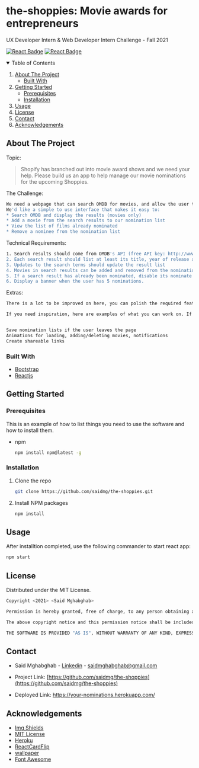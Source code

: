 # the-shoppies: Movie awards for entrepreneurs
UX Developer Intern &amp; Web Developer Intern Challenge - Fall 2021



<!-- PROJECT SHIELDS -->
[![React Badge](https://img.shields.io/badge/-React-61DBFB?style=for-the-badge&labelColor=black&logo=react&logoColor=61DBFB)](#) [![React Badge](https://img.shields.io/badge/-Bootstrap-5555ff?style=for-the-badge&labelColor=black&logo=bootstrap&logoColor=5555ff)](#) 


<!-- TABLE OF CONTENTS -->
<details open="open">
  <summary>Table of Contents</summary>
  <ol>
    <li>
      <a href="#about-the-project">About The Project</a>
      <ul>
        <li><a href="#built-with">Built With</a></li>
      </ul>
    </li>
    <li>
      <a href="#getting-started">Getting Started</a>
      <ul>
        <li><a href="#prerequisites">Prerequisites</a></li>
        <li><a href="#installation">Installation</a></li>
      </ul>
    </li>
    <li><a href="#usage">Usage</a></li>
    <li><a href="#license">License</a></li>
    <li><a href="#contact">Contact</a></li>
    <li><a href="#acknowledgements">Acknowledgements</a></li>
  </ol>
</details>



<!-- ABOUT THE PROJECT -->
## About The Project
Topic:

>Shopify has branched out into movie award shows and we need your help. Please build us an app to help manage our movie nominations for the upcoming Shoppies.

<!-- [![Product Name Screen Shot][product-screenshot]](https://example.com) -->
<!-- <p align="center"><sup><i>Sign up page</i></sup></p> -->

The Challenge:
```sh
We need a webpage that can search OMDB for movies, and allow the user to save their favourite films they feel should be up for nomination. When they've selected 5 nominees they should be notified they're finished.
We'd like a simple to use interface that makes it easy to:
* Search OMDB and display the results (movies only)
* Add a movie from the search results to our nomination list
* View the list of films already nominated
* Remove a nominee from the nomination list
```
Technical Requirements:
```sh
1. Search results should come from OMDB's API (free API key: http://www.omdbapi.com/apikey.aspx).
2. Each search result should list at least its title, year of release and a button to nominate that film.
3. Updates to the search terms should update the result list
4. Movies in search results can be added and removed from the nomination list.
5. If a search result has already been nominated, disable its nominate button.
6. Display a banner when the user has 5 nominations.
```
Extras:
```sh
There is a lot to be improved on here, you can polish the required features by crafting a nicer design, or improve the app by adding new features! Choose something that you feel best showcases your passion and skills.

If you need inspiration, here are examples of what you can work on. If you work on these ideas, we recommend choosing only one or two.


Save nomination lists if the user leaves the page
Animations for loading, adding/deleting movies, notifications
Create shareable links

```

### Built With


* [Bootstrap](https://getbootstrap.com)
* [Reactjs](https://reactjs.org/)



<!-- GETTING STARTED -->
## Getting Started

### Prerequisites

This is an example of how to list things you need to use the software and how to install them.
* npm
  ```sh
  npm install npm@latest -g
  ```

### Installation

1. Clone the repo
   ```sh
   git clone https://github.com/saidmg/the-shoppies.git
   ```
2. Install NPM packages
   ```sh
   npm install
   ```



<!-- USAGE EXAMPLES -->
## Usage

After installtion completed, use the following commander to start react app:
```sh
npm start
```



<!-- LICENSE -->
## License

Distributed under the MIT License. 
```sh
Copyright <2021> <Said Mghabghab>

Permission is hereby granted, free of charge, to any person obtaining a copy of this software and associated documentation files (the "Software"), to deal in the Software without restriction, including without limitation the rights to use, copy, modify, merge, publish, distribute, sublicense, and/or sell copies of the Software, and to permit persons to whom the Software is furnished to do so, subject to the following conditions:

The above copyright notice and this permission notice shall be included in all copies or substantial portions of the Software.

THE SOFTWARE IS PROVIDED "AS IS", WITHOUT WARRANTY OF ANY KIND, EXPRESS OR IMPLIED, INCLUDING BUT NOT LIMITED TO THE WARRANTIES OF MERCHANTABILITY, FITNESS FOR A PARTICULAR PURPOSE AND NONINFRINGEMENT. IN NO EVENT SHALL THE AUTHORS OR COPYRIGHT HOLDERS BE LIABLE FOR ANY CLAIM, DAMAGES OR OTHER LIABILITY, WHETHER IN AN ACTION OF CONTRACT, TORT OR OTHERWISE, ARISING FROM, OUT OF OR IN CONNECTION WITH THE SOFTWARE OR THE USE OR OTHER DEALINGS IN THE SOFTWARE.
```

<!-- CONTACT -->
## Contact

* Said Mghabghab - [Linkedin](https://www.linkedin.com/in/said-mghabghab/) - saidmghabghab@gmail.com

* Project Link: [https://github.com/saidmg/the-shoppies](https://github.com/saidmg/the-shoppies)
* Deployed Link: https://your-nominations.herokuapp.com/


<!-- ACKNOWLEDGEMENTS -->
## Acknowledgements
* [Img Shields](https://shields.io)
* [MIT License](https://opensource.org/licenses/MIT)
* [Heroku](https://dashboard.heroku.com/)
* [ReactCardFlip](https://github.com/AaronCCWong/react-card-flip)
* [wallpaper](https://unsplash.com/@felixmooneeram)
* [Font Awesome](https://fontawesome.com) 





<!-- MARKDOWN LINKS & IMAGES -->
<!-- https://www.markdownguide.org/basic-syntax/#reference-style-links -->
[contributors-shield]: https://img.shields.io/github/contributors/othneildrew/Best-README-Template.svg?style=for-the-badge
[contributors-url]: https://github.com/othneildrew/Best-README-Template/graphs/contributors
[forks-shield]: https://img.shields.io/github/forks/othneildrew/Best-README-Template.svg?style=for-the-badge
[forks-url]: https://github.com/othneildrew/Best-README-Template/network/members
[stars-shield]: https://img.shields.io/github/stars/othneildrew/Best-README-Template.svg?style=for-the-badge
[stars-url]: https://github.com/othneildrew/Best-README-Template/stargazers
[issues-shield]: https://img.shields.io/github/issues/othneildrew/Best-README-Template.svg?style=for-the-badge
[issues-url]: https://github.com/othneildrew/Best-README-Template/issues
[license-shield]: https://img.shields.io/github/license/othneildrew/Best-README-Template.svg?style=for-the-badge
[license-url]: https://github.com/othneildrew/Best-README-Template/blob/master/LICENSE.txt
[linkedin-shield]: https://img.shields.io/badge/-LinkedIn-black.svg?style=for-the-badge&logo=linkedin&colorB=555
[linkedin-url]: https://linkedin.com/in/othneildrew
[product-screenshot]: images/screenshot.png
